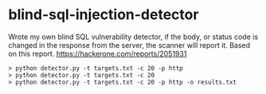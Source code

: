 # blind-sql-injection-detector

Wrote my own blind SQL vulnerability detector, if the body, or status code is changed in the response from the server, the scanner will report it.
Based on this report. https://hackerone.com/reports/2051931
```
> python detector.py -t targets.txt -c 20 -p http
> python detector.py -t targets.txt -c 20
> python detector.py -t targets.txt -c 20 -p http -o results.txt
```
